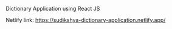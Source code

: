 Dictionary Application using React JS

Netlify link: https://sudikshya-dictionary-application.netlify.app/
